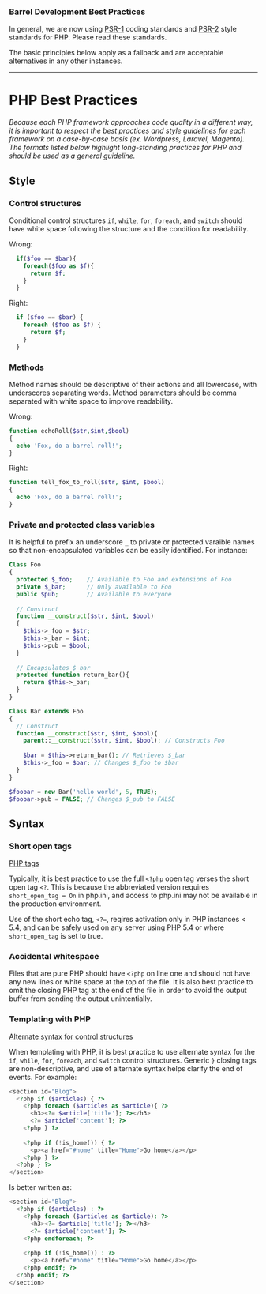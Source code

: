 ### Barrel Development Best Practices

In general, we are now using [PSR-1](http://www.php-fig.org/psr/psr-1/) coding standards and [PSR-2](http://www.php-fig.org/psr/psr-2/) style standards for PHP. Please read these standards.

The basic principles below apply as a fallback and are acceptable alternatives in any other instances.

---

# PHP Best Practices

_Because each PHP framework approaches code quality in a different way, it is important to respect the best practices and style guidelines for each framework on a case-by-case basis (ex. Wordpress, Laravel, Magento). The formats listed below highlight long-standing practices for PHP and should be used as a general guideline._

## Style

### Control structures

Conditional control structures `if`, `while`, `for`, `foreach`, and `switch` should have white space following the structure and the condition for readability.

Wrong:
```php
  if($foo == $bar){
    foreach($foo as $f){
      return $f;
    }
  }
```

Right:
```php
  if ($foo == $bar) {
    foreach ($foo as $f) {
      return $f;
    }
  }
```

### Methods

Method names should be descriptive of their actions and all lowercase, with underscores separating words. Method parameters should be comma separated with white space to improve readability.

Wrong:
```php
function echoRoll($str,$int,$bool)
{
  echo 'Fox, do a barrel roll!';
}
```

Right:
```php
function tell_fox_to_roll($str, $int, $bool)
{
  echo 'Fox, do a barrel roll!';
}
```

### Private and protected class variables

It is helpful to prefix an underscore `_` to private or protected varaible names so that non-encapsulated variables can be easily identified. For instance:

```php
Class Foo
{
  protected $_foo;    // Available to Foo and extensions of Foo
  private $_bar;      // Only available to Foo
  public $pub;        // Available to everyone
  
  // Construct
  function __construct($str, $int, $bool)
  {
    $this->_foo = $str;
    $this->_bar = $int;
    $this->pub = $bool;
  }
  
  // Encapsulates $_bar
  protected function return_bar(){
    return $this->_bar;
  }
}

Class Bar extends Foo
{
  // Construct
  function __construct($str, $int, $bool){
    parent::__construct($str, $int, $bool); // Constructs Foo
  
    $bar = $this->return_bar(); // Retrieves $_bar
    $this->_foo = $bar; // Changes $_foo to $bar
  }
}

$foobar = new Bar('hello world', 5, TRUE);
$foobar->pub = FALSE; // Changes $_pub to FALSE
```

## Syntax

### Short open tags

[PHP tags](http://www.php.net/manual/en/language.basic-syntax.phptags.php)

Typically, it is best practice to use the full `<?php` open tag verses the short open tag `<?`. This is because the abbreviated version requires `short_open_tag = On` in php.ini, and access to php.ini may not be available in the production environment.

Use of the short echo tag, `<?=`, reqires activation only in PHP instances < 5.4, and can be safely used on any server using PHP 5.4 or where `short_open_tag` is set to true.

### Accidental whitespace

Files that are pure PHP should have `<?php` on line one and should not have any new lines or white space at the top of the file. It is also best practice to omit the closing PHP tag at the end of the file in order to avoid the output buffer from sending the output unintentially.

### Templating with PHP

[Alternate syntax for control structures](http://us1.php.net/alternative_syntax)

When templating with PHP, it is best practice to use alternate syntax for the `if`, `while`, `for`, `foreach`, and `switch` control structures. Generic `}` closing tags are non-descriptive, and use of alternate syntax helps clarify the end of events. For example:

```php
<section id="Blog">
  <?php if ($articles) { ?>
    <?php foreach ($articles as $article){ ?>
      <h3><?= $article['title']; ?></h3>
      <?= $article['content']; ?>
    <?php } ?>
    
    <?php if (!is_home()) { ?>
      <p><a href="#home" title="Home">Go home</a></p>
    <?php } ?>
  <?php } ?>
</section>
```

Is better written as:

```php
<section id="Blog">
  <?php if ($articles) : ?>
    <?php foreach ($articles as $article): ?>
      <h3><?= $article['title']; ?></h3>
      <?= $article['content']; ?>
    <?php endforeach; ?>
    
    <?php if (!is_home()) : ?>
      <p><a href="#home" title="Home">Go home</a></p>
    <?php endif; ?>
  <?php endif; ?>
</section>
```
